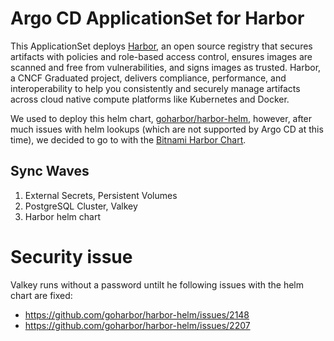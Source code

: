 # Argo CD ApplicationSet for Harbor

This ApplicationSet deploys [Harbor](https://goharbor.io/), an open source registry that secures artifacts with policies and role-based access control, ensures images are scanned and free from vulnerabilities, and signs images as trusted. Harbor, a CNCF Graduated project, delivers compliance, performance, and interoperability to help you consistently and securely manage artifacts across cloud native compute platforms like Kubernetes and Docker.

We used to deploy this helm chart, [goharbor/harbor-helm](https://github.com/goharbor/harbor-helm/tree/main), however, after much issues with helm lookups (which are not supported by Argo CD at this time), we decided to go to with the [Bitnami Harbor Chart](https://github.com/bitnami/charts/tree/main/bitnami/harbor).

## Sync Waves

1. External Secrets, Persistent Volumes
2. PostgreSQL Cluster, Valkey
3. Harbor helm chart


# Security issue

Valkey runs without a password untilt he following issues with the helm chart are fixed:
- https://github.com/goharbor/harbor-helm/issues/2148
- https://github.com/goharbor/harbor-helm/issues/2207
